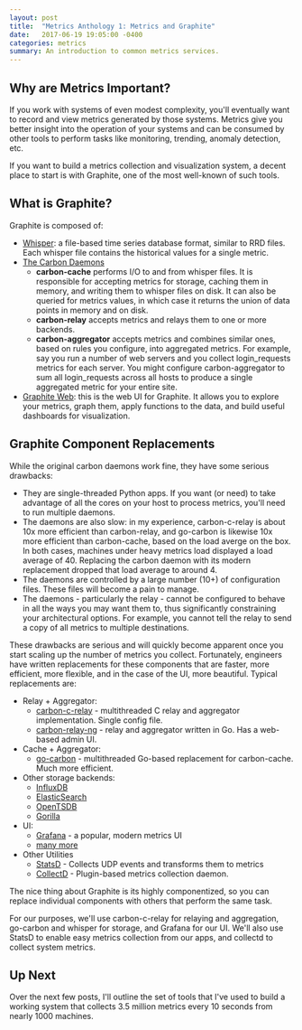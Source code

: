 ```yaml
---
layout: post
title:  "Metrics Anthology 1: Metrics and Graphite"
date:   2017-06-19 19:05:00 -0400
categories: metrics
summary: An introduction to common metrics services.
---
```

## Why are Metrics Important?

If you work with systems of even modest complexity, you'll eventually want to record and view metrics generated by those systems. Metrics give you better insight into the operation of your systems and can be consumed by other tools to perform tasks like monitoring, trending, anomaly detection, etc.

If you want to build a metrics collection and visualization system, a decent place to start is with Graphite, one of the most well-known of such tools.

## What is Graphite?

Graphite is composed of:

- [Whisper](https://github.com/graphite-project/whisper): a file-based time series database format, similar to RRD files. Each whisper file contains the historical values for a single metric.
- [The Carbon Daemons](https://github.com/graphite-project/carbon)
  - **carbon-cache** performs I/O to and from whisper files. It is responsible for accepting metrics for storage, caching them in memory, and writing them to whisper files on disk. It can also be queried for metrics values, in which case it returns the union of data points in memory and on disk.
  - **carbon-relay** accepts metrics and relays them to one or more backends.
  - **carbon-aggregator** accepts metrics and combines similar ones, based on rules you configure, into aggregated metrics. For example, say you run a number of web servers and you collect login_requests metrics for each server. You might configure carbon-aggregator to sum all login_requests across all hosts to produce a single aggregated metric for your entire site.
- [Graphite Web](https://github.com/graphite-project/graphite-web): this is the web UI for Graphite. It allows you to explore your metrics, graph them, apply functions to the data, and build useful dashboards for visualization.

## Graphite Component Replacements

While the original carbon daemons work fine, they have some serious drawbacks:

- They are single-threaded Python apps.  If you want (or need) to take advantage of all the cores on your host to process metrics, you'll need to run multiple daemons.
- The daemons are also slow: in my experience, carbon-c-relay is about 10x more efficient than carbon-relay, and go-carbon is likewise 10x more efficient than carbon-cache, based on the load averge on the box.  In both cases, machines under heavy metrics load displayed a load average of 40.  Replacing the carbon daemon with its modern replacement dropped that load average to around 4.
- The daemons are controlled by a large number (10+) of configuration files. These files will become a pain to manage.
- The daemons - particularly the relay - cannot be configured to behave in all the ways you may want them to, thus significantly constraining your architectural options. For example, you cannot tell the relay to send a copy of all metrics to multiple destinations.

These drawbacks are serious and will quickly become apparent once you start scaling up the number of metrics you collect.  Fortunately, engineers have written replacements for these components that are faster, more efficient, more flexible, and in the case of the UI, more beautiful.  Typical replacements are:

- Relay + Aggregator:
  - [carbon-c-relay](https://github.com/grobian/carbon-c-relay) - multithreaded C relay and aggregator implementation.  Single config file.
  - [carbon-relay-ng](https://github.com/graphite-ng/carbon-relay-ng) - relay and aggregator written in Go. Has a web-based admin UI.
- Cache + Aggregator:
  - [go-carbon](https://github.com/lomik/go-carbon) - multithreaded Go-based replacement for carbon-cache. Much more efficient.
- Other storage backends:
  - [InfluxDB](https://www.influxdata.com/)
  - [ElasticSearch](https://github.com/elastic/elasticsearch)
  - [OpenTSDB](http://opentsdb.net/)
  - [Gorilla](https://blog.acolyer.org/2016/05/03/gorilla-a-fast-scalable-in-memory-time-series-database/)
- UI:
  - [Grafana](http://grafana.org/) - a popular, modern metrics UI
  - [many more](http://dashboarddude.com/blog/2013/01/23/dashboards-for-graphite/)
- Other Utilities
  - [StatsD](https://github.com/etsy/statsd) - Collects UDP events and transforms them to metrics
  - [CollectD](https://collectd.org/) - Plugin-based metrics collection daemon.

The nice thing about Graphite is its highly componentized, so you can replace individual components with others that perform the same task.

For our purposes, we'll use carbon-c-relay for relaying and aggregation, go-carbon and whisper for storage, and Grafana for our UI.  We'll also use StatsD to enable easy metrics collection from our apps, and collectd to collect system metrics.

## Up Next

Over the next few posts, I'll outline the set of tools that I've used to build a working system that collects 3.5 million metrics every 10 seconds from nearly 1000 machines.
